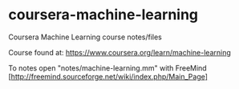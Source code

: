 # coursera-machine-learning
Coursera Machine Learning course notes/files

Course found at: https://www.coursera.org/learn/machine-learning

To notes open "notes/machine-learning.mm" with FreeMind [http://freemind.sourceforge.net/wiki/index.php/Main_Page]
